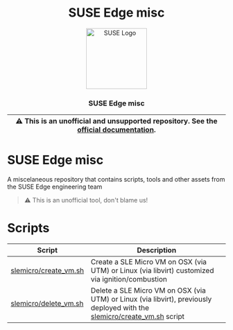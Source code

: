 <div align="center">

# SUSE Edge misc

<p align="center">
  <img alt="SUSE Logo" src="https://www.suse.com/assets/img/suse-black-logo-green.svg" height="140" />
  <h3 align="center">SUSE Edge misc</h3>
</p>

| :warning: **This is an unofficial and unsupported repository. See the [official documentation](https://www.suse.com/solutions/edge-computing/).** |
| --- |

</div>

# SUSE Edge misc

A miscelaneous repository that contains scripts, tools and other assets from the SUSE Edge engineering team

> :warning: This is an unofficial tool, don't blame us!

# Scripts
| Script | Description |
| - | - |
| [slemicro/create_vm.sh](slemicro/create_vm.sh) |  Create a SLE Micro VM on OSX (via UTM) or Linux (via libvirt) customized via ignition/combustion |
| [slemicro/delete_vm.sh](slemicro/delete_vm.sh) |  Delete a SLE Micro VM on OSX (via UTM) or Linux (via libvirt), previously deployed with the [slemicro/create_vm.sh](slemicro/create_vm.sh) script |

